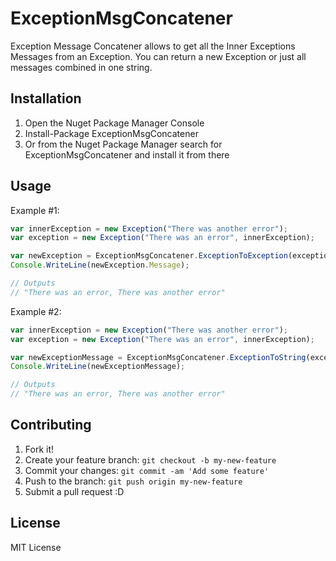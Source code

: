 # ExceptionMsgConcatener
Exception Message Concatener allows to get all the Inner Exceptions Messages from an Exception. You can return a new Exception or just all messages combined in one string.

## Installation

1. Open the Nuget Package Manager Console
2. Install-Package ExceptionMsgConcatener
3. Or from the Nuget Package Manager search for ExceptionMsgConcatener and install it from there

## Usage

Example #1:
```javascript
var innerException = new Exception("There was another error");
var exception = new Exception("There was an error", innerException);

var newException = ExceptionMsgConcatener.ExceptionToException(exception);
Console.WriteLine(newException.Message);

// Outputs
// "There was an error, There was another error"
```

Example #2:
```javascript
var innerException = new Exception("There was another error");
var exception = new Exception("There was an error", innerException);

var newExceptionMessage = ExceptionMsgConcatener.ExceptionToString(exception);
Console.WriteLine(newExceptionMessage);

// Outputs
// "There was an error, There was another error"
```

## Contributing

1. Fork it!
2. Create your feature branch: `git checkout -b my-new-feature`
3. Commit your changes: `git commit -am 'Add some feature'`
4. Push to the branch: `git push origin my-new-feature`
5. Submit a pull request :D

## License

MIT License
